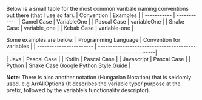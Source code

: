 Below is a small table for the most common varibale naming conventions out there (that I use so far). 
| Convention    | Examples |
| ----------- | ----------- |
| Camel Case         | VariableOne       |
| Pascal Case        | variableOne       |
| Snake Case         | variable_one      |
| Kebab Case         | variable-one      |

Some examples are below: 
| Programming Language    | Convention for variables                                                                             |
| ----------------------- | -----------------------------------------------------------------------------------------------------|                                                                           
| Java                    | Pascal Case                                                                                          |
| Kotlin                  | Pascal Case                                                                                          |
| Javascript              | Pascal Case                                                                                          |
| Python                  | Snake Case  [Google Python Style Guide](https://google.github.io/styleguide/pyguide.html#316-naming) |

**Note**: There is also another notation (Hungarian Notation) that is seldomly used. e.g ArrAllOptions (It describes the variable type/ purpose at the prefix, followed by the variable’s functionality descriptor).
